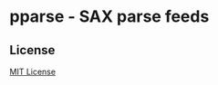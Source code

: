 # pparse - SAX parse feeds

## License

[MIT License](https://raw.github.com/michaelnisi/pparse/master/LICENSE)

